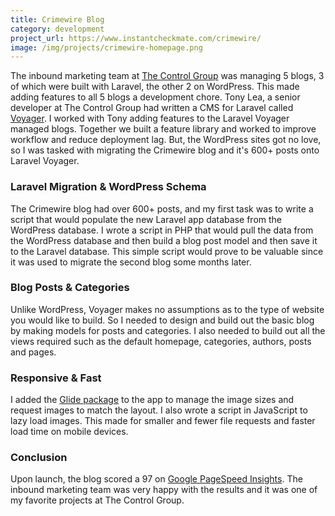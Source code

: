 ```yaml
---
title: Crimewire Blog
category: development
project_url: https://www.instantcheckmate.com/crimewire/
image: /img/projects/crimewire-homepage.png
---
```

The inbound marketing team at [The Control Group](https://thecontrolgroup.com/) was managing 5 blogs, 3 of which were built with Laravel, the other 2 on WordPress. This made adding features to all 5 blogs a development chore. Tony Lea, a senior developer at The Control Group had written a CMS for Laravel called [Voyager](https://laravelvoyager.com/). I worked with Tony adding features to the Laravel Voyager managed blogs. Together we built a feature library and worked to improve workflow and reduce deployment lag. But, the WordPress sites got no love, so I was tasked with migrating the Crimewire blog and it's 600+ posts onto Laravel Voyager.

### Laravel Migration & WordPress Schema

The Crimewire blog had over 600+ posts, and my first task was to write a script that would populate the new Laravel app database from the WordPress database. I wrote a script in PHP that would pull the data from the WordPress database and then build a blog post model and then save it to the Laravel database. This simple script would prove to be valuable since it was used to migrate the second blog some months later.

### Blog Posts & Categories

Unlike WordPress, Voyager makes no assumptions as to the type of website you would like to build. So I needed to design and build out the basic blog by making models for posts and categories. I also needed to build out all the views required such as the default homepage, categories, authors, posts and pages.

### Responsive & Fast

I added the [Glide package](http://glide.thephpleague.com/) to the app to manage the image sizes and request images to match the layout. I also wrote a script in JavaScript to lazy load images. This made for smaller and fewer file requests and faster load time on mobile devices.

### Conclusion

Upon launch, the blog scored a 97 on [Google PageSpeed Insights](https://developers.google.com/speed/pagespeed/insights/). The inbound marketing team was very happy with the results and it was one of my favorite projects at The Control Group.